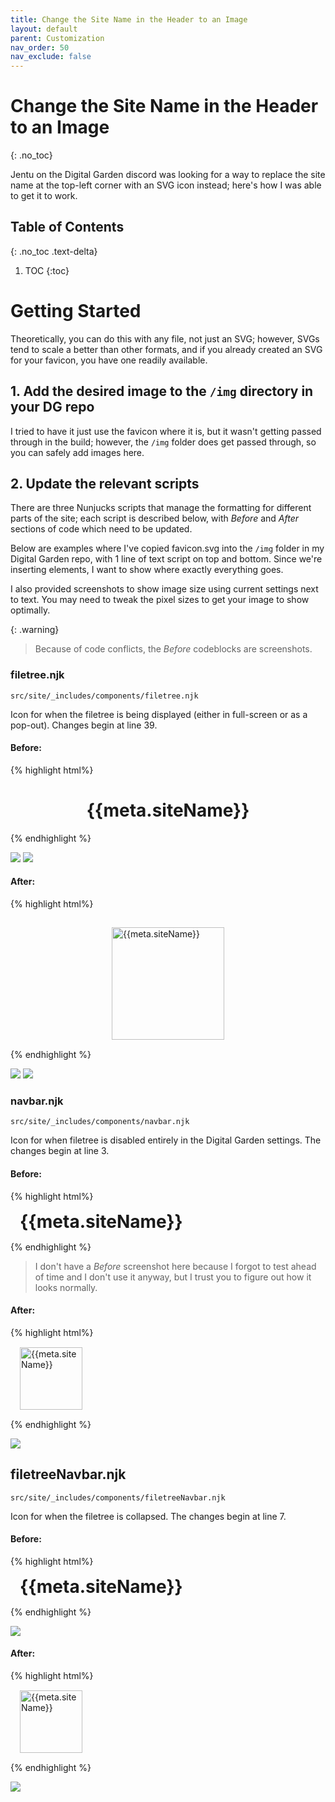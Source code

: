 ```yaml
---
title: Change the Site Name in the Header to an Image
layout: default
parent: Customization
nav_order: 50
nav_exclude: false
---
```


# Change the Site Name in the Header to an Image
{: .no_toc}

Jentu on the Digital Garden discord was looking for a way to replace the site name at the top-left corner with an SVG icon instead; here's how I was able to get it to work.


## Table of Contents
{: .no_toc .text-delta}
1. TOC
{:toc}

# Getting Started

Theoretically, you can do this with any file, not just an SVG; however, SVGs tend to scale a better than other formats, and if you already created an SVG for your favicon, you have one readily available.

## 1. Add the desired image to the `/img` directory in your DG repo

I tried to have it just use the favicon where it is, but it wasn't getting passed through in the build; however, the `/img` folder does get passed through, so you can safely add images here.

## 2. Update the relevant scripts

There are three Nunjucks scripts that manage the formatting for different parts of the site; each script is described below, with *Before* and *After*  sections of code which need to be updated.

Below are examples where I've copied favicon.svg into the `/img` folder in my Digital Garden repo, with 1 line of text script on top and bottom. Since we're inserting elements, I want to show where exactly everything goes. 

I also provided screenshots to show image size using current settings next to text. You may need to tweak the pixel sizes to get your image to show optimally.

{: .warning}
> Because of code conflicts, the *Before* codeblocks are screenshots.

### filetree.njk
`src/site/_includes/components/filetree.njk`

Icon for when the filetree is being displayed (either in full-screen or as a pop-out). Changes begin at line 39.

#### Before:

{% highlight  html%}
 <a href="/" style="text-decoration: none;">
	   <h1 style="text-align:center;">{{meta.siteName}}</h1>
 </a>
{% endhighlight %}

![](assets/images/cbfdbdeb471b7eb3a7382ce6b42e8256.png)
![](assets/images/45f4fa3f2b7d7bd3a2aae6318b73411c.png)

#### After:

{% highlight  html%}
	<div style="display: flex; justify-content: center;">
		<a href="/" style="text-decoration: none;">
			<img src='/img/favicon.svg'
				alt="{{meta.siteName}}"
				style="max-width: 100%; width: 180px; height: auto; margin: 15px !important; display: block;">
		</a>
	</div>
{% endhighlight %}

![](assets/images/21bab61a18fb1eb9e8dac7873b0b5e62.png)
![](assets/images/3fa58e803f23e7eafe742069fff9b13b.png)
### navbar.njk
`src/site/_includes/components/navbar.njk`

Icon for when filetree is disabled entirely in the Digital Garden settings. The changes begin at line 3.

#### Before:

{% highlight  html%}
<div class="navbar-inner">
	<a href="/" style="text-decoration: none;">
		<h1 style="margin: 15px !important;">{{meta.siteName}}</h1>
	</a>
</div>
{% endhighlight %}

> I don't have a *Before* screenshot here because I forgot to test ahead of time and I don't use it anyway, but I trust you to figure out how it looks normally.

#### After:

{% highlight  html%}
<div class="navbar-inner">
	<a href="/" style="text-decoration: none;">
		<img src='/img/favicon.svg'
			alt="{{meta.siteName}}"
			style="max-height: 100%; height: 100px; width: auto; margin: 15px !important; display: block;">
	</a>
</div>
{% endhighlight %}

![](assets/images/bc95812fc11fcc38cd6bb9379dbead64.png)
## filetreeNavbar.njk
`src/site/_includes/components/filetreeNavbar.njk`

Icon for when the filetree is collapsed. The changes begin at line 7.

#### Before:

{% highlight  html%}
<a href="/" style="text-decoration: none;">
	<h1 style="margin: 15px !important;">{{meta.siteName}}</h1>
</a>
{% endhighlight %}

![](assets/images/2b16e73fef2eb9532f114085fe0936b6.png)

#### After:

{% highlight  html%}
	<a href="/" style="text-decoration: none;">
		<img src='/img/favicon.svg'
			alt="{{meta.siteName}}"
			style="max-height: 100%; height: 100px; width: auto; margin: 15px !important; display: block;">
	</a>
{% endhighlight %}

![](assets/images/993bbbd765f16db0b031af2c64c00439.png)